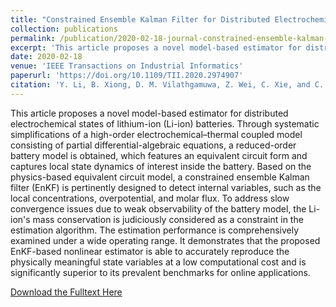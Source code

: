```yaml
---
title: "Constrained Ensemble Kalman Filter for Distributed Electrochemical State Estimation of Lithium-Ion Batteries"
collection: publications
permalink: /publication/2020-02-18-journal-constrained-ensemble-kalman-filter-for-distributed-electrochemical-state-estimation-of-lithium-ion-batteries
excerpt: 'This article proposes a novel model-based estimator for distributed electrochemical states of lithium-ion (Li-ion) batteries. Through systematic simplifications of a high-order electrochemical–thermal coupled model consisting of partial differential-algebraic equations, a reduced-order battery model is obtained, which features an equivalent circuit form and captures local state dynamics of interest inside the battery. Based on the physics-based equivalent circuit model, a constrained ensemble Kalman filter (EnKF) is pertinently designed to detect internal variables, such as the local concentrations, overpotential, and molar flux. To address slow convergence issues due to weak observability of the battery model, the Li-ion’s mass conservation is judiciously considered as a constraint in the estimation algorithm. The estimation performance is comprehensively examined under a wide operating range. It demonstrates that the proposed EnKF-based nonlinear estimator is able to accurately reproduce the physically meaningful state variables at a low computational cost and is significantly superior to its prevalent benchmarks for online applications.'
date: 2020-02-18
venue: 'IEEE Transactions on Industrial Informatics'
paperurl: 'https://doi.org/10.1109/TII.2020.2974907'
citation: 'Y. Li, B. Xiong, D. M. Vilathgamuwa, Z. Wei, C. Xie, and C. Zou, &quot;Constrained ensemble Kalman filter for distributed electrochemical state estimation of lithium-ion batteries,&quot; <i>IEEE Trans. Ind. Informat.</i>, vol. 17, no. 1, pp. 240-250, Jan. 2021.'
---
```


This article proposes a novel model-based estimator for distributed electrochemical states of lithium-ion (Li-ion) batteries. Through systematic simplifications of a high-order electrochemical–thermal coupled model consisting of partial differential-algebraic equations, a reduced-order battery model is obtained, which features an equivalent circuit form and captures local state dynamics of interest inside the battery. Based on the physics-based equivalent circuit model, a constrained ensemble Kalman filter (EnKF) is pertinently designed to detect internal variables, such as the local concentrations, overpotential, and molar flux. To address slow convergence issues due to weak observability of the battery model, the Li-ion's mass conservation is judiciously considered as a constraint in the estimation algorithm. The estimation performance is comprehensively examined under a wide operating range. It demonstrates that the proposed EnKF-based nonlinear estimator is able to accurately reproduce the physically meaningful state variables at a low computational cost and is significantly superior to its prevalent benchmarks for online applications.


[Download the Fulltext Here](https://research.chalmers.se/publication/520448/file/520448_Fulltext.pdf)

